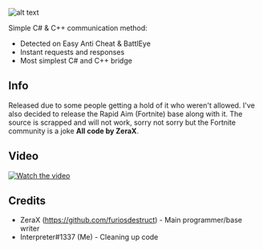 ![alt text](https://i.imgur.com/F3X1lLj.png)

Simple C# & C++ communication method:
- Detected on Easy Anti Cheat & BattlEye
- Instant requests and responses
- Most simplest C# and C++ bridge

## Info

Released due to some people getting a hold of it who weren't allowed. I've also decided
to release the Rapid Aim (Fortnite) base along with it. The source is scrapped and will
not work, sorry not sorry but the Fortnite community is a joke **All code by ZeraX**.

## Video

[![Watch the video](https://i.imgur.com/T9nHcp8.png)](https://youtu.be/RNVrfJ-AN1c)


## Credits

- ZeraX (https://github.com/furiosdestruct) - Main programmer/base writer
- Interpreter#1337 (Me) - Cleaning up code
